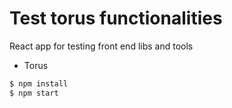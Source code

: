 # Test torus functionalities

React app for testing front end libs and tools
- Torus

```sh
$ npm install
$ npm start
```
